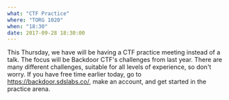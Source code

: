 ```yaml
---
what: "CTF Practice"
where: "TORG 1020"
when: "18:30"
date: 2017-09-28 18:30:00
---
```


This Thursday, we have will be having a CTF practice meeting instead of a talk. The focus will be Backdoor CTF's challenges from last year. There are many different challenges, suitable for all levels of experience, so don't worry. If you have free time earlier today, go to <a href="https://backdoor.sdslabs.co/" target="_blank">https://backdoor.sdslabs.co/</a>, make an account, and get started in the practice arena.
